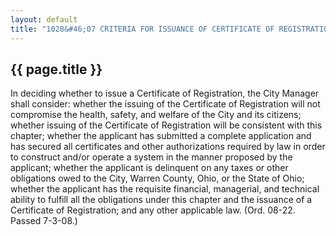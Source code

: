 ---
layout: default 
title: "1028&#46;07 CRITERIA FOR ISSUANCE OF CERTIFICATE OF REGISTRATION&#46;"---

{{ page.title }}
----------------

In deciding whether to issue a Certificate of Registration, the City
Manager shall consider: whether the issuing of the Certificate of
Registration will not compromise the health, safety, and welfare of the
City and its citizens; whether issuing of the Certificate of
Registration will be consistent with this chapter; whether the applicant
has submitted a complete application and has secured all certificates
and other authorizations required by law in order to construct and/or
operate a system in the manner proposed by the applicant; whether the
applicant is delinquent on any taxes or other obligations owed to the
City, Warren County, Ohio, or the State of Ohio; whether the applicant
has the requisite financial, managerial, and technical ability to
fulfill all the obligations under this chapter and the issuance of a
Certificate of Registration; and any other applicable law. (Ord. 08-22.
Passed 7-3-08.)
